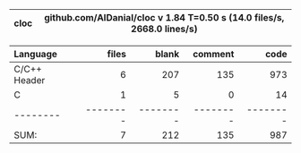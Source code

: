 cloc|github.com/AlDanial/cloc v 1.84  T=0.50 s (14.0 files/s, 2668.0 lines/s)
--- | ---

Language|files|blank|comment|code
:-------|-------:|-------:|-------:|-------:
C/C++ Header|6|207|135|973
C|1|5|0|14
--------|--------|--------|--------|--------
SUM:|7|212|135|987
